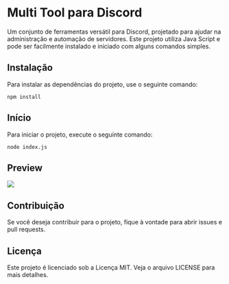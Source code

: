 # Multi Tool para Discord

Um conjunto de ferramentas versátil para Discord, projetado para ajudar na administração e automação de servidores. Este projeto utiliza Java Script  e pode ser facilmente instalado e iniciado com alguns comandos simples.

## Instalação

Para instalar as dependências do projeto, use o seguinte comando:

```npm install```

## Início

Para iniciar o projeto, execute o seguinte comando:

```node index.js```

## Preview
<img src="https://i.imgur.com/tC0IprC.png">

## Contribuição

Se você deseja contribuir para o projeto, fique à vontade para abrir issues e pull requests. 

## Licença

Este projeto é licenciado sob a Licença MIT. Veja o arquivo LICENSE para mais detalhes.
